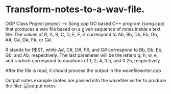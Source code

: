# Transform-notes-to-a-wav-file. 
OOP Class Project project --> Song.cpp OO based 
C++ program (song.cpp) that produces a wav file based on a given sequence of notes inside a text file.
The values of R, A, B, C, D, E, F, G correspond to Ab, Bb, Db, Eb, Gb, A#, C#, D#, F#, or G#.

R stands for REST, while A#, C#, D#, F#, and G# correspond to Bb, Db, Eb, Gb, and Ab, respectively.
The last parameter will be the letters q, h, w, e, and s which correspond to durations of 1, 2, 4, 0.5, and 0.25, respectively

After the file is read, it should process the output in the wavefilewriter.cpp

Output notes example (notes are passed into the wavefiler wirter to produce the file):
![output notes](https://user-images.githubusercontent.com/64340009/138232514-3fceb140-ea51-43fc-84ce-127c5e2b1984.png)
